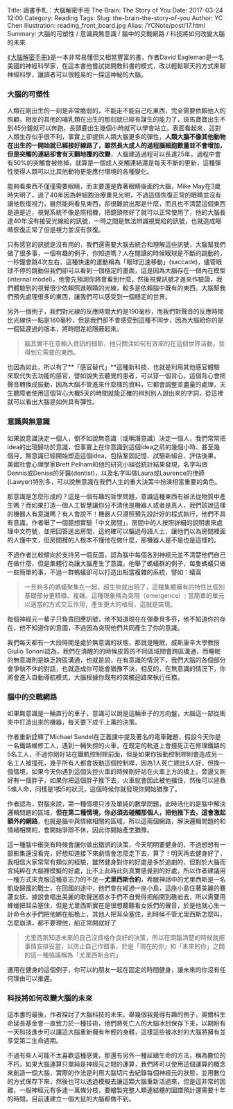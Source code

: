 Title: 讀書手札：大腦解密手冊 The Brain: The Story of You
Date: 2017-03-24 12:00
Category: Reading
Tags: 
Slug: the-brain-the-story-of-you
Author: YC Chen
Illustration: reading_front_board.jpg
Alias: /YCNote/post/17.html
Summary: 大腦的可塑性 / 意識與無意識 / 腦中的交戰網路 / 科技將如何改變大腦的未來


[⟪大腦解密手冊⟫](http://www.books.com.tw/products/0010738920)是一本非常易懂但又相當豐富的書，作者David Eagleman是一名美國的神經科學家，在這本書他嘗試拋開教科書的模式，改以輕鬆聊天的方式來聊神經科學，讓讀者可以很輕易的一探這神秘的大腦。

### 大腦的可塑性

人類在剛出生的一刻是非常脆弱的，不能走不能自己吃東西，完全需要依賴他人的照顧，相反的其他的哺乳類在出生的那刻就已經有謀生的能力了，斑馬寶寶出生不到45分鐘就可以奔跑，長頸鹿出生幾個小時就可以學會站立。表面看起來，這對人類生存似乎很不利，事實上卻提供人類大腦更多的彈性，**人類大腦不像其他動物在出生的一開始就已經接好線路了，雖然長大成人的過程腦細胞數量並不會增加，但是突觸的連結卻會有天翻地覆的改變**，人腦建造過程可以長達25年，過程中會有50%的突觸會被修掉，就算是一個成人突觸連結還是每天不斷的更新，這種彈性使得人類可以比其他動物更能應付環境的各種變化。

能夠看東西不僅僅需要眼睛，而主要還是靠著眼睛後面的大腦，Mike May在3歲時失明了，過了40年因為幹細胞治療重見光明，不過這個恢復正常的眼睛並沒有讓他恢復視力，雖然能夠看見東西，卻很難說出那是什麼，而且也不清楚這個東西是遠是近，視覺系統不像是照相機，把鏡頭修好了就可以正常使用了，他的大腦長達40年沒有接受光線給的訊號，一時之間是無法辨識視覺給的訊號，也就造成眼睛恢復正常了但是視力並沒有恢復。

只有感官的訊號是沒有用的，我們還需要大腦去統合和理解這些訊號，大腦幫我們做了很多事，一個有趣的例子，你知道嗎？人在閱讀的時候眼球是不斷的跳動的，一秒鐘會跳4次左右，這種快速的運動稱為「眼球迅速移動」(saccade)，儘管眼球不停的跳動但我們卻可以看到一個穩定的畫面，這是因為大腦存在一個內在模型(internal model)，他會先預測你將會看到什麼，然後視覺訊號才進來作驗證，我們體驗到的視覺很少依賴照進眼睛的光線，較多是依賴腦中既有的東西。大腦幫我們預先處理很多的東西，讓我們可以感受到一個穩定的世界。

另外一個例子，我們對光線的反應時間大約是190毫秒，而我們對聲音的反應時間比光線快一點是160毫秒，但是我們卻不會感受到這種不同步，因為大腦給你的是一個延遲過的版本，將時間差給隱蔽起來。



> 腦其實不在意輸入資訊的細節，他只關注如何有效率的在這個世界活動，並得到它需要的東西。

也因為如此，所以有了**「感官替代」**這種新科技，也就是利用其他感官體驗來取代失去功能的感官，譬如說失去聽覺的患者，可以穿一個背心，這個背心會把聲音轉換成振動，因為大腦不管進來什麼樣的資料，它都會調整並盡量的處理，天生聽障者使用這個背心大概5天的時間就能正確的辨別別人說出來的字詞，從這裡就可以看出大腦是如何具有彈性。



### 意識與無意識

如果說意識決定一個人，倒不如說無意識（或稱潛意識）決定一個人，我們常常把idea的出現歸功於意識，但事實上在你意識到這個idea之前的幾個小時、甚至幾個月，無意識已經開始塑造這個idea，包括鞏固記憶、試驗新組合、評估後果，美國社會心理學家Brett Pelham和他的研究小組從統計結果發現，名字叫做Dennis或Denise的牙醫(dentist)，以及名字叫做Laura或Laurence的律師(Lawyer)特別多，可以說無意識在我們人生的重大決策中扮演相當重要的角色。

那意識是怎麼形成的？這是一個有趣的哲學問題，意識這種東西有辦法從物質中產生嗎？而如果打造一個人工智慧讓你分不清他是機器人或者是真人，我們該說這樣的機器人有意識嗎？有人會說不！機器人只遵照預先設計好的程式執行，他們不具有意識，作者舉了一個臆想實驗「中文房間」，房間中的人按照詳細的說明書來處理中文符號，並把回答送出房間，這的確可以騙過母語人士，讓他們以為房間裡面的人懂中文，但房間裡的人根本不懂他在做什麼，那機器人是不是也是這樣的。

不過作者比較傾向於支持另一個反面，認為腦中每個各別神經元並不清楚他們自己在做什麼，但是集體行為讓大腦產生了意識，他舉了螞蟻群的例子，每隻螞蟻只做一些簡單的事，不過一群螞蟻卻可以打造出相當複雜的系統，譬如：蟻窩

> 一旦夠多的螞蟻聚集在一起，超生物就出現了，這種集體擁有的特性比個別基礎部分更精緻、複雜。這種現象稱為突現（emergence）; 當簡單的單元以適當的方式交互作用，產生更大的格局，這就是突現。

每個神經元一輩子只負責回應訊號，他不知道現在在彈奏貝多芬，他不知道你的存在，他不知道你的意圖，不過因為突現他們共同產生了你的意識。  

我們每天都有一大段時間是處於無意識的狀態，那就是睡眠，威斯康辛大學教授Giulio Tononi認為，我們在清醒的的時候皮質的不同區域間會跨區溝通，而睡眠的無意識則是缺乏跨區溝通，也就是說，在有意識的情況下，我們大腦的各個部分會爭執不休的對話，也就造成你可能會猶豫不決，相反的，在無意識的情況下，你將會進入自動導航模式，大腦根據你既有的突觸迴路來執行任務。

### 腦中的交戰網路

如果無意識是一輛直行的車子，意識可以說是這輛車子的方向盤，大腦這一部從衝突中打造出來的機器，每天要下成千上萬的決策。

作者重新詮釋了Michael Sandel在正義課中提及著名的電車難題，假設今天你是一名鐵路維修工人，遇到一輛失控的火車，在既定的軌道上會撞死正在修理鐵路的5名工人，不過你剛好站在鐵軌控制桿前面，但是如果你扳動控制桿則會造成另一名工人被撞死，幾乎所有人都會扳動這個控制桿，因為1人死亡總比5人好，但換一個情境，如果今天你遇到這個失控火車的時候剛好站在火車上方的橋上，旁邊又剛好有一個胖子，如果你把這個胖子推下去，火車就會因此被他擋住，然後可以拯救5條人命，同樣是1換5的狀況，這個時候你就發現你開始猶豫了。

作者認為，對腦來說，第一種情境只涉及單純的數學問題，此時活化的是腦中解決邏輯問題的區域，**但在第二種情境，你必須去碰觸那個人，把他推下去，這會激起額外的網路**，也就是腦中與情緒相關的區域，所以這兩個網路，解決邏輯問題的和情緒相關的，會開始爭辯不休，因此你開始產生猶豫。

這一種腦中衝突有時候會讓你做出錯誤的決策，今天明明要健身的，不過想想有一部影集還沒看完，好想知道接下來劇情會怎麼走下去，算了！明天再去健身好了，我相信大家常常有類似的經驗，雖然健身對你的好處是多於追劇的，但對於大腦而言純粹在大腦裡模擬的好處，比不上此時此刻真實感覺到的好處，所以作者建議用一種方式來克服這種意志力的不足—**尤里西斯合約**，希臘神話中的尤里西斯是一名凱旋歸國的戰士，在回國的途中，他們會在經過一座小島，這座小島住著美麗的賽蓮女妖，據說會唱出美麗的歌聲迷惑水手們不自覺得把船開到礁岩去，所以需要用蜂蠟把耳朵塞住，但是尤里西斯實在是很想聽聽看女妖們的聲音，於是他就心生一計命令水手們把他綁在船桅上，其他人把耳朵塞住，到時候不管尤里西斯怎麼叫，怎麼崩潰，都不要理他，船正常開就好了

> 尤里西斯知道未來的自己沒資格作良好的決策，所以在頭腦清楚的時候就把事情安排妥當，以防止自己作錯事，於是「現在的你」和「未來的你」之間的這一種協議稱為「尤里西斯合約」

運用在健身的這個例子，你可以約朋友一起在固定的時間健身，讓未來的你沒有任何理由可以推遲。

### 科技將如何改變大腦的未來

這本書的最後，作者探討了大腦科技的未來。舉幾個我覺得有趣的例子，奧爾科生命延長基金會一直致力於一種技術，他們將死亡人的大腦冰封保存下來，以期盼有一天科技進步可以讓這大腦重新擁有年輕的身體，這樣這些被冰封的大腦將擁有並享受第二生命週期。

不過有些人可能不太喜歡這種感覺，那還有另外一種延續生命的方法，稱為數位的不朽，如果大腦運算只單純是神經元之間的運算，我們將可以使用這個運算的概念來創造一個大腦，實際的作法是利用大腦切片去紀錄每個神經元的狀態，並用數位的方式保存下來，然後也可以透過模擬去讓這顆大腦重新活過來，但是這非常的困難，一般神經元有多達一萬條分枝，要繪製完整人類連結體的圖譜預計還需要十年的時間，目前連建立一個大鼠的大腦都做不到。

